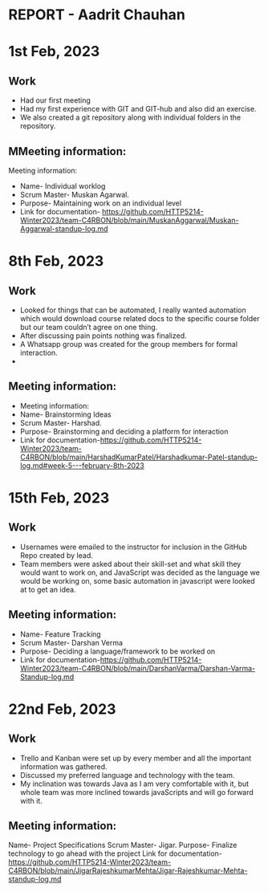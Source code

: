 # REPORT - Aadrit Chauhan

# 1st Feb, 2023

## Work
- Had our first meeting
- Had my first experience with GIT and GIT-hub and also did an exercise.
- We also created a git repository along with individual folders in the repository. 

## MMeeting information:
Meeting information:
- Name- Individual worklog
- Scrum Master- Muskan Agarwal.
- Purpose- Maintaining work on an individual level
- Link for documentation- https://github.com/HTTP5214-Winter2023/team-C4RBON/blob/main/MuskanAggarwal/Muskan-Aggarwal-standup-log.md

# 8th Feb, 2023

## Work
- Looked for things that can be automated, I really wanted automation which would download course related docs to the specific course folder but our team couldn’t agree on one thing.
- After discussing pain points nothing was finalized.
- A Whatsapp group was created for the group members for formal interaction.
- 
## Meeting information:
- Meeting information:
- Name- Brainstorming Ideas
- Scrum Master-  Harshad.
- Purpose- Brainstorming and deciding a platform for interaction
- Link for documentation-https://github.com/HTTP5214-Winter2023/team-C4RBON/blob/main/HarshadKumarPatel/Harshadkumar-Patel-standup-log.md#week-5---february-8th-2023

# 15th Feb, 2023

## Work
- Usernames were emailed to the instructor for inclusion in the GitHub Repo created by lead.
- Team members were asked about their skill-set and what skill they would want to work on, and JavaScript was decided as the language we would be working on, some basic automation in javascript were looked at to get an idea.


## Meeting information:
- Name- Feature Tracking
- Scrum Master- Darshan Verma
- Purpose- Deciding a language/framework to be worked on
- Link for documentation-https://github.com/HTTP5214-Winter2023/team-C4RBON/blob/main/DarshanVarma/Darshan-Varma-Standup-log.md



# 22nd Feb, 2023

## Work

- Trello and Kanban were set up by every member and all the important information was gathered.
- Discussed my preferred language and technology with the team.
- My inclination was towards Java as I am very comfortable with it, but whole team was more inclined towards javaScripts and will go forward with it.

## Meeting information:
Name- Project Specifications 
Scrum Master- Jigar.
Purpose- Finalize technology to go ahead with the project
Link for documentation- https://github.com/HTTP5214-Winter2023/team-C4RBON/blob/main/JigarRajeshkumarMehta/Jigar-Rajeshkumar-Mehta-standup-log.md

